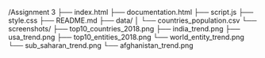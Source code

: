 /Assignment 3
├── index.html
├── documentation.html
├── script.js
├── style.css
├── README.md
├── data/
│   └── countries_population.csv
└── screenshots/
    ├── top10_countries_2018.png
    ├── india_trend.png
    ├── usa_trend.png
    ├── top10_entities_2018.png
    └── world_entity_trend.png
    └── sub_saharan_trend.png
    └── afghanistan_trend.png